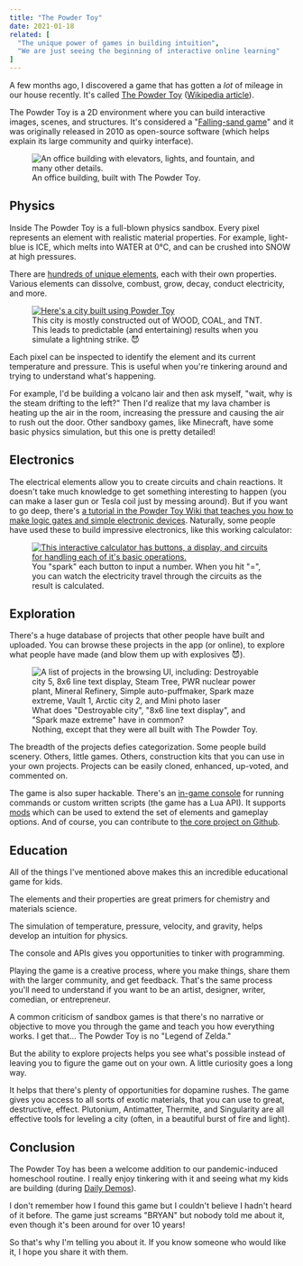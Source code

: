 ```yaml
---
title: "The Powder Toy"
date: 2021-01-18
related: [
  "The unique power of games in building intuition",
  "We are just seeing the beginning of interactive online learning"
]
---
```


A few months ago, I discovered a game that has gotten a *lot* of mileage in our house recently. It's called [The Powder Toy](https://powdertoy.co.uk) ([Wikipedia article](https://en.wikipedia.org/wiki/The_Powder_Toy)).

The Powder Toy is a 2D environment where you can build interactive images, scenes, and structures. It's considered a "[Falling-sand game](https://en.wikipedia.org/wiki/Falling-sand_game)" and it was originally released in 2010 as open-source software (which helps explain its large community and quirky interface).

<figure class="center">
  <img src="{{site.url}}/assets/images/PowderToy.webp" alt="An office building with elevators, lights, and fountain, and many other details." />
  <figcaption>An office building, built with The Powder Toy.</figcaption>
</figure>

## Physics

Inside The Powder Toy is a full-blown physics sandbox. Every pixel represents an element with realistic material properties. For example, light-blue is ICE, which melts into WATER at 0°C, and can be crushed into SNOW at high pressures.

There are [hundreds of unique elements](https://powdertoy.co.uk/Wiki/W/Elements.html), each with their own properties. Various elements can dissolve, combust, grow, decay, conduct electricity, and more.

<figure class="center">
  <a href="https://powdertoy.co.uk/Browse/View.html?ID=1146000" target="_blank">
    <img src="{{site.url}}/assets/images/ExplosiveCity.png" alt="Here's a city built using Powder Toy" />
  </a>
  <figcaption>This city is mostly constructed out of WOOD, COAL, and TNT.<br />This leads to predictable (and entertaining) results when you simulate a lightning strike. 😈</figcaption>
</figure>

Each pixel can be inspected to identify the element and its current temperature and pressure. This is useful when you're tinkering around and trying to understand what's happening.

For example, I'd be building a volcano lair and then ask myself, "wait, why is the steam drifting to the left?" Then I'd realize that my lava chamber is heating up the air in the room, increasing the pressure and causing the air to rush out the door. Other sandboxy games, like Minecraft, have some basic physics simulation, but this one is pretty detailed!

## Electronics

The electrical elements allow you to create circuits and chain reactions. It doesn't take much knowledge to get something interesting to happen (you can make a laser gun or Tesla coil just by messing around). But if you want to go deep, there's [a tutorial in the Powder Toy Wiki that teaches you how to make logic gates and simple electronic devices](https://powdertoy.co.uk/Wiki/W/Complete_Electronics_Tutorial.html). Naturally, some people have used these to build impressive electronics, like this working calculator:

<figure class="center">
  <a href="https://powdertoy.co.uk/Browse/View.html?ID=389689" target="_blank">
    <img src="{{site.url}}/assets/images/PowderToyCalc.png" alt="This interactive calculator has buttons, a display, and circuits for handling each of it's basic operations." />
  </a>
  <figcaption>You "spark" each button to input a number. When you hit "=", you can watch the electricity travel through the circuits as the result is calculated.</figcaption>
</figure>

## Exploration

There's a huge database of projects that other people have built and uploaded. You can browse these projects in the app (or online), to explore what people have made (and blow them up with explosives 😈).

<figure class="center">
  <img src="{{site.url}}/assets/images/PowderToyBrowse.png" alt="A list of projects in the browsing UI, including: Destroyable city 5, 8x6 line text display, Steam Tree, PWR nuclear power plant, Mineral Refinery, Simple auto-puffmaker, Spark maze extreme, Vault 1, Arctic city 2, and Mini photo laser" />
  <figcaption>What does "Destroyable city", "8x6 line text display", and "Spark maze extreme" have in common? <br>Nothing, except that they were all built with The Powder Toy.</figcaption>
</figure>

The breadth of the projects defies categorization. Some people build scenery. Others, little games. Others, construction kits that you can use in your own projects. Projects can be easily cloned, enhanced, up-voted, and commented on.

The game is also super hackable. There's an [in-game console](https://powdertoy.co.uk/Wiki/W/Using_The_Console.html) for running commands or custom written scripts (the game has a Lua API). It supports [mods](https://powdertoy.co.uk/Wiki/W/Mod_collection.html) which can be used to extend the set of elements and gameplay options. And of course, you can contribute to [the core project on Github](https://github.com/The-Powder-Toy/The-Powder-Toy).

## Education

All of the things I've mentioned above makes this an incredible educational game for kids.

The elements and their properties are great primers for chemistry and materials science.

The simulation of temperature, pressure, velocity, and gravity, helps develop an intuition for physics.

The console and APIs gives you opportunities to tinker with programming.

Playing the game is a creative process, where you make things, share them with the larger community, and get feedback. That's the same process you'll need to understand if you want to be an artist, designer, writer, comedian, or entrepreneur.

A common criticism of sandbox games is that there's no narrative or objective to move you through the game and teach you how everything works. I get that... The Powder Toy is no "Legend of Zelda."

But the ability to explore projects helps you see what's possible instead of leaving you to figure the game out on your own. A little curiosity goes a long way.

It helps that there's plenty of opportunities for dopamine rushes. The game gives you access to all sorts of exotic materials, that you can use to great, destructive, effect. Plutonium, Antimatter, Thermite, and Singularity are all effective tools for leveling a city (often, in a beautiful burst of fire and light).

## Conclusion

The Powder Toy has been a welcome addition to our pandemic-induced homeschool routine. I really enjoy tinkering with it and seeing what my kids are building (during [Daily Demos]({{site.url}}/2019/07/16/daily-demos-a-ritual-for-raising-kids-that-create/)).

I don't remember how I found this game but I couldn't believe I hadn't heard of it before. The game just screams "BRYAN" but nobody told me about it, even though it's been around for over 10 years!

So that's why I'm telling you about it. If you know someone who would like it, I hope you share it with them.
